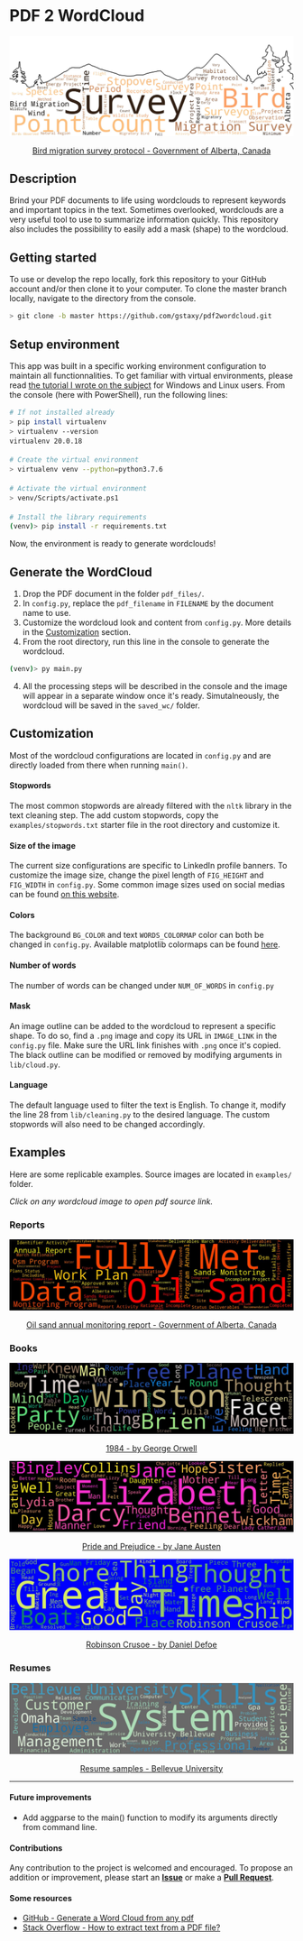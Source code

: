 # PDF 2 WordCloud

![](examples/aep-bird-migration-protocol-2020_wordcloud_20200505_191939.jpeg)
<p style="text-align: center;"><a href="https://open.alberta.ca/publications/bird-migration-survey-protocol" rel="noopener noreferrer" target="_blank">Bird migration survey protocol - Government of Alberta, Canada</a></p>

## Description
Brind your PDF documents to life using wordclouds to represent keywords and important topics in the text. Sometimes overlooked, wordclouds are a very useful tool to use to summarize information quickly. This repository also includes the possibility to easily add a mask (shape) to the wordcloud.

## Getting started
To use or develop the repo locally, fork this repository to your GitHub account and/or then clone it to your computer. To clone the master branch locally, navigate to the directory from the console.
```bash
> git clone -b master https://github.com/gstaxy/pdf2wordcloud.git
```

## Setup environment
This app was built in a specific working environment configuration to maintain all functionnalities. To get familiar with virtual environments, please read [the tutorial I wrote on the subject](https://github.com/gstaxy/tutorials/blob/master/how_to_use_virtualenv.md) for Windows and Linux users. From the console (here with PowerShell), run the following lines:

```bash
# If not installed already
> pip install virtualenv
> virtualenv --version
virtualenv 20.0.18

# Create the virtual environment
> virtualenv venv --python=python3.7.6

# Activate the virtual environment
> venv/Scripts/activate.ps1

# Install the library requirements
(venv)> pip install -r requirements.txt
```
Now, the environment is ready to generate wordclouds!

## Generate the WordCloud
1. Drop the PDF document in the folder `pdf_files/`.
2. In `config.py`, replace the `pdf_filename` in `FILENAME` by the document name to use.
2. Customize the wordcloud look and content from `config.py`. More details in the [Customization](#customization) section.
3. From the root directory, run this line in the console to generate the wordcloud.
```bash
(venv)> py main.py
```
4. All the processing steps will be described in the console and the image will appear in a separate window once it's ready. Simutalneously, the wordcloud will be saved in the `saved_wc/` folder.

## Customization
Most of the wordcloud configurations are located in `config.py` and are directly loaded from there when running `main()`.

#### Stopwords
The most common stopwords are already filtered with the `nltk` library in the text cleaning step. The add custom stopwords, copy the `examples/stopwords.txt` starter file in the root directory and customize it.

#### Size of the image
The current size configurations are specific to LinkedIn profile banners. To customize the image size, change the pixel length of `FIG_HEIGHT` and `FIG_WIDTH` in `config.py`. Some common image sizes used on social medias can be found [on this website](https://louisem.com/2852/social-media-cheat-sheet-sizes).

#### Colors
The background `BG_COLOR` and text `WORDS_COLORMAP` color can both be changed in `config.py`. Available matplotlib colormaps can be found [here](https://matplotlib.org/examples/color/colormaps_reference.html).

#### Number of words
The number of words can be changed under `NUM_OF_WORDS` in `config.py`

#### Mask
An image outline can be added to the wordcloud to represent a specific shape. To do so, find a `.png` image and copy its URL in `IMAGE_LINK` in the `config.py` file. Make sure the URL link finishes with `.png` once it's copied. The black outline can be modified or removed by modifying arguments in `lib/cloud.py`.

#### Language
The default language used to filter the text is English. To change it, modify the line 28 from `lib/cleaning.py` to the desired language. The custom stopwords will also need to be changed accordingly.

## Examples
Here are some replicable examples. Source images are located in `examples/` folder.

*Click on any wordcloud image to open pdf source link.*

### Reports
![](examples/aep-2018-19-oil-sands-monitoring-annual-report-2019-09_wordcloud_20200505_185822.jpeg)
<p style="text-align: center;"><a href="https://open.alberta.ca/publications/2562-9182" rel="noopener noreferrer" target="_blank">Oil sand annual monitoring report - Government of Alberta, Canada</a></p>

### Books
![](examples/1984_wordcloud_20200505_183953.jpeg)
<p style="text-align: center;"><a href="https://www.planetebook.com/1984/" rel="noopener noreferrer" target="_blank">1984 - by George Orwell</a></p>

![](examples/pandp12p2_wordcloud_20200505_184109.jpeg)
<p style="text-align: center;"><a href="https://www.gutenberg.org/ebooks/1342" rel="noopener noreferrer" target="_blank">Pride and Prejudice - by Jane Austen</a></p>

![](examples/robinson-crusoe_wordcloud_20200505_184250.jpeg)
<p style="text-align: center;" rel="noopener noreferrer" target="_blank">
<a href="https://www.planetebook.com/robinson-crusoe/">
Robinson Crusoe - by Daniel Defoe
</a></p>

### Resumes
![](examples/resume-samples_wordcloud_20200505_184913.jpeg)
<p style="text-align: center;" rel="noopener noreferrer" target="_blank"><a href="https://www.bellevue.edu/student-support/career-services/pdfs/resume-samples.pdf">Resume samples - Bellevue University</a></p>

---
#### Future improvements
* Add aggparse to the main() function to modify its arguments directly from command line.

#### Contributions
Any contribution to the project is welcomed and encouraged. To propose an addition or improvement, please start an **[Issue](https://github.com/gstaxy/pdf2wordcloud/issues)** or make a **[Pull Request](https://github.com/gstaxy/pdf2wordcloud/pulls)**.

#### Some resources
* [GitHub - Generate a Word Cloud from any pdf](https://github.com/piyushkhemka/Pdf-to-Word-Cloud)
* [Stack Overflow - How to extract text from a PDF file?](https://stackoverflow.com/questions/34837707/how-to-extract-text-from-a-pdf-file)

